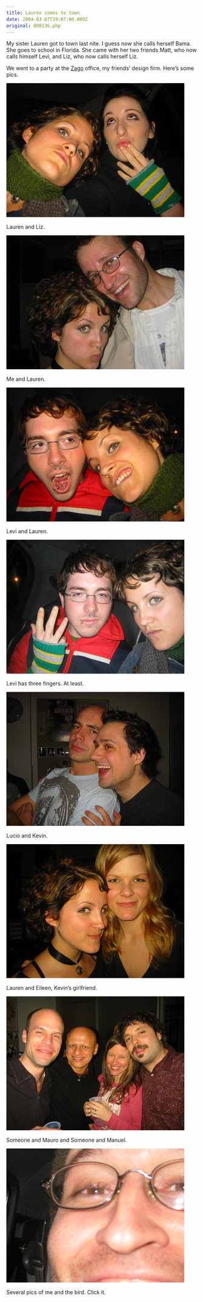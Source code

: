 ```yaml
---
title: Lauren comes to town
date: 2004-03-07T19:07:00.000Z
original: 000136.php
---
```


My sister Lauren got to town last nite. I guess now she calls herself Bama. She goes to school in Florida. She came with her two friends Matt, who now calls himself Levi, and Liz, who now calls herself Liz.

We went to a party at the <a href="http://www.zagodesign.com">Zago</a> office, my friends’ design firm. Here’s some pics.

<p class="polaroid" style="--deg: -2deg"><img src="./lauren-liz.jpg" /></p>
Lauren and Liz.

<p class="polaroid" style="--deg: -2deg"><img src="./lauren-pascal.jpg" /></p>
Me and Lauren.

<p class="polaroid" style="--deg: -2deg"><img src="./levi-lauren.jpg" /></p>
Levi and Lauren.

<p class="polaroid" style="--deg: -2deg"><img src="./levi-three.jpg" /></p>
Levi has three fingers. At least.

<p class="polaroid" style="--deg: -2deg"><img src="./lucio-kevin.jpg" /></p>
Lucio and Kevin.

<p class="polaroid" style="--deg: -2deg"><img src="./lauren-eileen.jpg" /></p>
Lauren and Eileen, Kevin’s girlfriend.

<p class="polaroid" style="--deg: -2deg"><img src="./mauro-manuel.jpg" /></p>
Someone and Mauro and Someone and Manuel.

<p class="polaroid" style="--deg: -2deg"><img src="./pascalbird-0.jpg" /></p>
Several pics of me and the bird. Click it.
